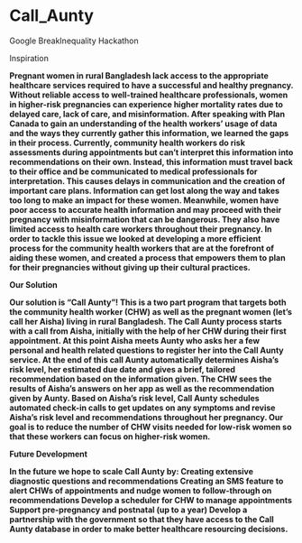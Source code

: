 # Call_Aunty
Google BreakInequality Hackathon

</strong>Inspiration<strong>

<p>Pregnant women in rural Bangladesh lack access to the appropriate healthcare services required to have a successful and 
healthy pregnancy. Without reliable access to well-trained healthcare professionals, women in higher-risk pregnancies can 
experience higher mortality rates due to delayed care, lack of care, and misinformation. After speaking with Plan Canada 
to gain an understanding of the health workers’ usage of data and the ways they currently gather this information, we
learned the gaps in their process. Currently, community health workers do risk assessments during appointments but
can’t interpret this information into recommendations on their own. Instead, this information must travel back to their
office and be communicated to medical professionals for interpretation. This causes delays in communication and the
creation of important care plans. Information can get lost along the way and takes too long to make an impact for 
these women. Meanwhile, women have poor access to accurate health information and may proceed with their pregnancy 
with misinformation that can be dangerous. They also have limited access to health care workers throughout their 
pregnancy. In order to tackle this issue we looked at developing a more efficient process for the community health
workers that are at the forefront of aiding these women, and created a process that empowers them to plan for their
pregnancies without giving up their cultural practices.</p>

<strong>Our Solution</strong>
<p>Our solution is “Call Aunty”! This is a two part program that targets both the community health worker (CHW) as well
as the pregnant women (let’s call her Aisha) living in rural Bangladesh. The Call Aunty process starts with a call from 
Aisha, initially with the help of her CHW during their first appointment. At this point Aisha meets Aunty who asks her
a few personal and health related questions to register her into the Call Aunty service. At the end of this call Aunty 
automatically determines Aisha’s risk level, her estimated due date and gives a brief, tailored recommendation based on
the information given. The CHW sees the results of Aisha’s answers on her app as well as the recommendation given by Aunty.
Based on Aisha’s risk level, Call Aunty schedules automated check-in calls to get updates on any symptoms and revise
Aisha’s risk level and recommendations throughout her pregnancy. Our goal is to reduce the number of CHW visits needed for
low-risk women so that these workers can focus on higher-risk women.</p>

<strong>Future Development</strong>
<p>In the future we hope to scale Call Aunty by: Creating extensive diagnostic questions and recommendations Creating an 
SMS feature to alert CHWs of appointments and nudge women to follow-through on recommendations Develop a scheduler for
CHW to manage appointments Support pre-pregnancy and postnatal (up to a year) Develop a partnership with the government
so that they have access to the Call Aunty database in order to make better healthcare resourcing decisions.</p>
